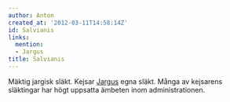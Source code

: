 ```yaml
---
author: Anton
created_at: '2012-03-11T14:58:14Z'
id: Salvianis
links:
  mention:
  - Jargus
title: Salvianis
---
```


Mäktig jargisk släkt. Kejsar [Jargus] egna släkt. Många av kejsarens släktingar har högt uppsatta
ämbeten inom administrationen.

  [Jargus]: Jargus
